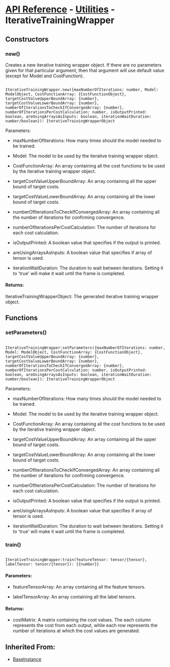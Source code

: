 # [API Reference](../../API.md) - [Utilities](../Utilities.md) - IterativeTrainingWrapper

## Constructors

### new()

Creates a new iterative training wrapper object. If there are no parameters given for that particular argument, then that argument will use default value (except for Model and CostFunction).

```

IterativeTrainingWrapper.new({maxNumberOfIterations: number, Model: ModelObject, CostFunctionArray: {CostFunctionObject}, targetCostValueUpperBoundArray: {number}, targetCostValueLowerBoundArray: {number}, numberOfIterationsToCheckIfConvergedArray: {number}, numberOfIterationsPerCostCalculation: number, isOutputPrinted: boolean, areUsingArraysAsInputs: boolean, iterationWaitDuration: number/boolean}): IterativeTrainingWrapperObject

```

Parameters:

* maxNumberOfIterations: How many times should the model needed to be trained.

* Model: The model to be used by the iterative training wrapper object.

* CostFunctionArray: An array containing all the cost functions to be used by the iterative training wrapper object.
	
* targetCostValueUpperBoundArray: An array containing all the upper bound of target costs.

* targetCostValueLowerBoundArray: An array containing all the lower bound of target costs.
	
* numberOfIterationsToCheckIfConvergedArray: An array containing all the number of iterations for confirming convergence.
	
* numberOfIterationsPerCostCalculation: The number of iterations for each cost calculation.
	
* isOutputPrinted: A boolean value that specifies if the output is printed.

* areUsingArraysAsInputs: A boolean value that specifies if array of tensor is used.

* iterationWaitDuration: The duration to wait between iterations. Setting it to 'true' will make it wait until the frame is completed.

#### Returns:

IterativeTrainingWrapperObject: The generated iterative training wrapper object.

## Functions

### setParameters()

```

IterativeTrainingWrapper:setParameters({maxNumberOfIterations: number, Model: ModelObject, CostFunctionArray: {CostFunctionObject}, targetCostValueUpperBoundArray: {number}, targetCostValueLowerBoundArray: {number}, numberOfIterationsToCheckIfConvergedArray: {number}, numberOfIterationsPerCostCalculation: number, isOutputPrinted: boolean, areUsingArraysAsInputs: boolean, iterationWaitDuration: number/boolean}): IterativeTrainingWrapperObject

```

Parameters:

* maxNumberOfIterations: How many times should the model needed to be trained.

* Model: The model to be used by the iterative training wrapper object.

* CostFunctionArray: An array containing all the cost functions to be used by the iterative training wrapper object.
	
* targetCostValueUpperBoundArray: An array containing all the upper bound of target costs.

* targetCostValueLowerBoundArray: An array containing all the lower bound of target costs.
	
* numberOfIterationsToCheckIfConvergedArray: An array containing all the number of iterations for confirming convergence.
	
* numberOfIterationsPerCostCalculation: The number of iterations for each cost calculation.
	
* isOutputPrinted: A boolean value that specifies if the output is printed.

* areUsingArraysAsInputs: A boolean value that specifies if array of tensor is used.

* iterationWaitDuration: The duration to wait between iterations. Setting it to 'true' will make it wait until the frame is completed.

### train()

```

IterativeTrainingWrapper:train(featureTensor: tensor/{tensor}, labelTensor: tensor/{tensor}): {{number}}

```

#### Parameters:

* featureTensorArray: An array containing all the feature tensors.

* labelTensorArray: An array containing all the label tensors.

#### Returns:

* costMatrix: A matrix containing the cost values. The each column represents the cost from each output, while each row represents the number of iterations at which the cost values are generated.

## Inherited From:

* [BaseInstance](../Cores/BaseInstance.md)
